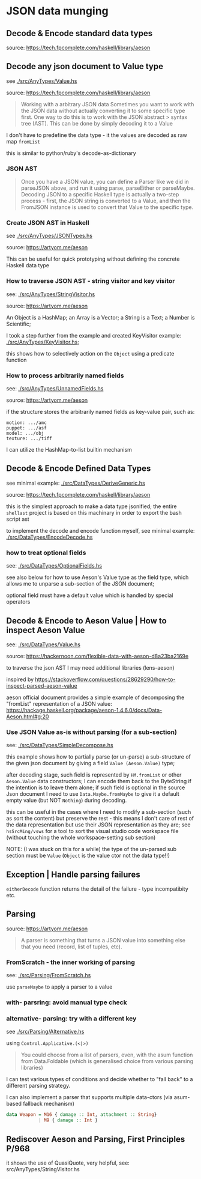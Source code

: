 # JSON data munging

## Decode & Encode standard data types

source: <https://tech.fpcomplete.com/haskell/library/aeson>

## Decode any json document to Value type

see [./src/AnyTypes/Value.hs](./src/AnyTypes/Value.hs)

source: <https://tech.fpcomplete.com/haskell/library/aeson>

> Working with a arbitrary JSON data
> Sometimes you want to work with the JSON data without actually
> converting it to some specific type first. One way to do this is
> to work with the JSON abstract > syntax tree (AST). This can be
> done by simply decoding it to a Value

I don't have to predefine the data type - it the values are decoded
as raw map `fromList`

this is similar to python/ruby's decode-as-dictionary

### JSON AST

> Once you have a JSON value, you can define a Parser like we did
> in parseJSON above, and run it using parse, parseEither or parseMaybe.
> Decoding JSON to a specific Haskell type is actually a two-step
> process - first, the JSON string is converted to a Value, and then
> the FromJSON instance is used to convert that Value to the specific type.

### Create JSON AST in Haskell

see [./src/AnyTypes/JSONTypes.hs](./src/AnyTypes/JSONTypes.hs)

source: <https://artyom.me/aeson>

This can be useful for quick prototyping without defining the
concrete Haskell data type

### How to traverse JSON AST - string visitor and key visitor

see: [./src/AnyTypes/StringVisitor.hs](./src/AnyTypes/StringVisitor.hs)

source: <https://artyom.me/aeson>

An Object is a HashMap; an Array is a Vector; a String is a Text;
a Number is Scientific;

I took a step further from the example and created KeyVisitor example:
[./src/AnyTypes/KeyVisitor.hs](./src/AnyTypes/KeyVisitor.hs);

this shows how to selectively action on the `Object` using a predicate
function

### How to process arbitrarily named fields

see: [./src/AnyTypes/UnnamedFields.hs](./src/AnyTypes/UnnamedFields.hs)

source: <https://artyom.me/aeson>

if the structure stores the arbitrarily named fields as key-value pair,
such as:

```text
motion: .../amc
puppet: .../asf
model: .../obj
texture: .../tiff
```

I can utilize the HashMap-to-list builtin mechanism

## Decode & Encode Defined Data Types

see minimal example: [./src/DataTypes/DeriveGeneric.hs](./src/DataTypes/DeriveGeneric.hs)

source: <https://tech.fpcomplete.com/haskell/library/aeson>

this is the simplest approach to make a data type jsonified; the entire
`shellast` project is based on this machinary in order to export the
bash script ast

to implement the decode and encode function myself, see minimal example:
[./src/DataTypes/EncodeDecode.hs](./src/DataTypes/EncodeDecode.hs)

### how to treat optional fields

see: [./src/DataTypes/OptionalFields.hs](./src/DataTypes/OptionalFields.hs)

see also below for how to use Aeson's Value type as the field type,
which allows me to unparse a sub-section of the JSON document;

optional field must have a default value which is handled by special
operators

## Decode & Encode to Aeson Value | How to inspect Aeson Value

see: [./src/DataTypes/Value.hs](./src/DataTypes/Value.hs)

source: <https://hackernoon.com/flexible-data-with-aeson-d8a23ba2169e>

to traverse the json AST I may need additional libraries (lens-aeson)

inspired by <https://stackoverflow.com/questions/28629290/how-to-inspect-parsed-aeson-value>

aeson official document provides a simple example of decomposing the
"fromList" representation of a JSON value:
<https://hackage.haskell.org/package/aeson-1.4.6.0/docs/Data-Aeson.html#g:20>

### Use JSON Value as-is without parsing (for a sub-section)

see: [./src/DataTypes/SimpleDecompose.hs](./src/DataTypes/SimpleDecompose.hs)

this example shows how to partially parse (or un-parse) a sub-structure
of the given json document by giving a field `Value (Aeson.Value)` type;

after decoding stage, such field is represented by `HM.fromList` or
other `Aeson.Value` data constructors; I can encode them back to the
ByteString if the intention is to leave them alone; if such field is
optional in the source Json document I need to use `Data.Maybe.fromMaybe`
to give it a default empty value (but NOT `Nothing`) during decoding.

this can be useful in the cases where I need to modify a sub-section
(such as sort the content) but preserve the rest - this means I don't
care of rest of the data representation but use their JSON representation as
they are; see `hsSrcMing/vsws` for a tool to sort the visual studio
code workspace file (without touching the whole workspace-setting
sub section)

NOTE: (I was stuck on this for a while) the type of the un-parsed
sub section must be `Value` (`Object` is the value ctor not the data
type!!)

## Exception | Handle parsing failures

`eitherDecode` function returns the detail of the failure - type
incompatibity etc.

## Parsing

source: <https://artyom.me/aeson>

> A parser is something that turns a JSON value into something else
> that you need (record, list of tuples, etc).

### FromScratch - the inner working of parsing

see: [./src/Parsing/FromScratch.hs](./src/Parsing/FromScratch.hs)

use `parseMaybe` to apply a parser to a value

### with- parsring: avoid manual type check

### alternative- parsing: try with a different key

see [./src/Parsing/Alternative.hs](./src/Parsing/Alternative.hs)

using `Control.Applicative.(<|>)`

> You could choose from a list of parsers, even, with the asum function
> from Data.Foldable (which is generalised choice from various parsing libraries)

I can test various types of conditions and decide whether to "fall back"
to a different parsing strategy.

I can also implement a parser that supports multiple data-ctors (via
asum-based fallback mechanism)

```haskell
data Weapon = M16 { damage :: Int, attachment :: String}
            | M9 { damage :: Int }
```

## Rediscover Aeson and Parsing, First Principles P/968

it shows the use of QuasiQuote, very helpful, see:
src/AnyTypes/StringVisitor.hs
